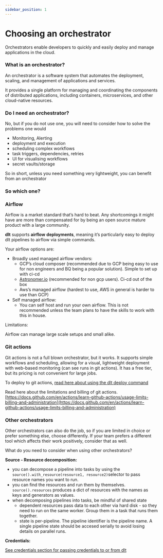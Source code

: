 ```yaml
---
sidebar_position: 1
---
```


# Choosing an orchestrator


Orchestrators enable developers to quickly and easily deploy and manage applications in the cloud.

### What is an orchestrator?

An orchestrator is a software system that automates the deployment, scaling, and management of applications and services.

It provides a single platform for managing and coordinating the components of distributed applications, including containers, microservices, and other cloud-native resources.

### Do I need an orchestrator?

No, but if you do not use one, you will need to consider how to solve the problems one would

- Monitoring, Alerting
- deployment and execution
- scheduling complex workflows
- task triggers, dependencies, retries
- UI for visualising workflows
- secret vaults/storage

So in short, unless you need something very lightweight, you can benefit from an orchestrator

### So which one?

### **Airflow**

Airflow  is a market standard that’s hard to beat. Any shortcomings it might have are more than compensated for by being an open source mature product with a large community.

**dlt** supports **airflow** **deployments**, meaning it’s particularly easy to deploy dlt pipelines to airflow via simple commands.

Your airflow options are:

- Broadly used managed airflow vendors:
    - GCP’s cloud composer (recommended due to GCP being easy to use for non engineers and BQ being a popular solution). Simple to set up with ci-cd
    - [Astronomer.io](http://Astronomer.io) (recommended for non gcp users). Ci-cd out of the box
    - Aws’s managed airflow (hardest to use, AWS in general is harder to use than GCP)
- Self managed airflow:
    - You can self host and run your own airflow. This is not recommended unless the team plans to have the skills to work with this in house.

Limitations:

Airflow can manage large scale setups and small alike.

### **Git actions**

Git actions is not a full blown orchestrator, but it works. It supports simple workflows and scheduling, allowing for a visual, lightweight deployment with web-based monitoring (can see runs in git actions).
It has a free tier, but its pricing is not convenient for large jobs.

To deploy to git actions, [read here about using the dlt deploy command](./walkthroughs/deploy-a-pipeline)

Read here about the limitations and billing of git actions.
[https://docs.github.com/en/actions/learn-github-actions/usage-limits-billing-and-administration](https://docs.github.com/en/actions/learn-github-actions/usage-limits-billing-and-administration)

### Other orchestrators

Other orchestrators can also do the job, so if you are limited in choice or prefer something else, choose differently.
If your team prefers a different tool which affects their work positively, consider that as well.

What do you need to consider when using other orchestrators?

**Source - Resource decomposition:**
* you can decompose a pipeline into tasks by using the `source().with_resource(resource1, resource2)`selector to pass resource names you want to run.
* you can find the resources and run them by themselves. `source().resources` produces a dict of resources with the names as keys and generators as values.
* when decomposing pipelines into tasks, be mindful of shared state
  * dependent resources pass data to each other via hard disk - so they need to run on the same worker. Group them in a task that runs them together.
  * state is per-pipeline. The pipeline identifier is the pipeline name. A single pipeline state should be accesed serially to avoid losing details on parallel runs.


**Credentials:**

[See credentials section for passing credentials to or from dlt](./customization/credentials)